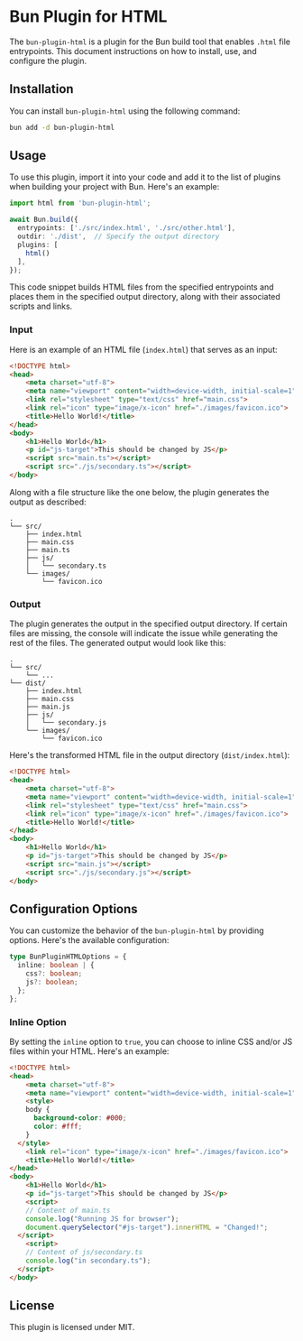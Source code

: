 # Bun Plugin for HTML

The `bun-plugin-html` is a plugin for the Bun build tool that enables `.html` file entrypoints. This document instructions on how to install, use, and configure the plugin.

## Installation

You can install `bun-plugin-html` using the following command:

```bash
bun add -d bun-plugin-html
```

## Usage

To use this plugin, import it into your code and add it to the list of plugins when building your project with Bun. Here's an example:

```typescript
import html from 'bun-plugin-html';

await Bun.build({
  entrypoints: ['./src/index.html', './src/other.html'],
  outdir: './dist',  // Specify the output directory
  plugins: [
    html()
  ],
});
```

This code snippet builds HTML files from the specified entrypoints and places them in the specified output directory, along with their associated scripts and links.

### Input

Here is an example of an HTML file (`index.html`) that serves as an input:

```html
<!DOCTYPE html>
<head>
	<meta charset="utf-8">
	<meta name="viewport" content="width=device-width, initial-scale=1">
	<link rel="stylesheet" type="text/css" href="main.css">
	<link rel="icon" type="image/x-icon" href="./images/favicon.ico">
	<title>Hello World!</title>
</head>
<body>
	<h1>Hello World</h1>
	<p id="js-target">This should be changed by JS</p>
	<script src="main.ts"></script>
	<script src="./js/secondary.ts"></script>
</body>
```

Along with a file structure like the one below, the plugin generates the output as described:

```
.
└── src/
    ├── index.html
    ├── main.css
    ├── main.ts
    ├── js/
    │   └── secondary.ts
    └── images/
        └── favicon.ico
```

### Output

The plugin generates the output in the specified output directory. If certain files are missing, the console will indicate the issue while generating the rest of the files. The generated output would look like this:

```
.
└── src/
    └── ...
└── dist/
    ├── index.html
    ├── main.css
    ├── main.js
    ├── js/
    │   └── secondary.js
    └── images/
        └── favicon.ico
```

Here's the transformed HTML file in the output directory (`dist/index.html`):

```html
<!DOCTYPE html>
<head>
	<meta charset="utf-8">
	<meta name="viewport" content="width=device-width, initial-scale=1">
	<link rel="stylesheet" type="text/css" href="main.css">
	<link rel="icon" type="image/x-icon" href="./images/favicon.ico">
	<title>Hello World!</title>
</head>
<body>
	<h1>Hello World</h1>
	<p id="js-target">This should be changed by JS</p>
	<script src="main.js"></script>
	<script src="./js/secondary.js"></script>
</body>
```

## Configuration Options

You can customize the behavior of the `bun-plugin-html` by providing options. Here's the available configuration:

```typescript
type BunPluginHTMLOptions = {
  inline: boolean | {
    css?: boolean;
    js?: boolean;
  };
};
```

### Inline Option

By setting the `inline` option to `true`, you can choose to inline CSS and/or JS files within your HTML. Here's an example:

```html
<!DOCTYPE html>
<head>
	<meta charset="utf-8">
	<meta name="viewport" content="width=device-width, initial-scale=1">
	<style>
    body {
      background-color: #000;
      color: #fff;
    }
  </style>
	<link rel="icon" type="image/x-icon" href="./images/favicon.ico">
	<title>Hello World!</title>
</head>
<body>
	<h1>Hello World</h1>
	<p id="js-target">This should be changed by JS</p>
	<script>
    // Content of main.ts
    console.log("Running JS for browser");
    document.querySelector("#js-target").innerHTML = "Changed!";
  </script>
	<script>
    // Content of js/secondary.ts
    console.log("in secondary.ts");
  </script>
</body>
```

## License

This plugin is licensed under MIT.